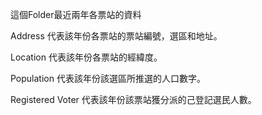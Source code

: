 這個Folder最近兩年各票站的資料

Address 代表該年份各票站的票站編號，選區和地址。

Location 代表該年份各票站的經緯度。

Population 代表該年份該選區所推選的人口數字。

Registered Voter 代表該年份該票站獲分派的己登記選民人數。
